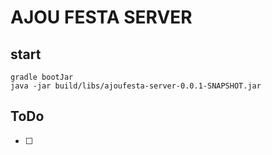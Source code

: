 # AJOU FESTA SERVER

## start

```
gradle bootJar
java -jar build/libs/ajoufesta-server-0.0.1-SNAPSHOT.jar
```

## ToDo

- [ ]
